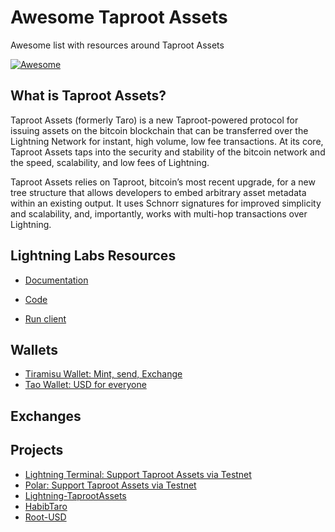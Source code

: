 # Awesome Taproot Assets

Awesome list with resources around Taproot Assets 

[![Awesome](https://awesome.re/badge-flat2.svg)](https://awesome.re)

## What is Taproot Assets? 

Taproot Assets (formerly Taro) is a new Taproot-powered protocol for issuing assets on the bitcoin blockchain that can be transferred over the Lightning Network for instant, high volume, low fee transactions. At its core, Taproot Assets taps into the security and stability of the bitcoin network and the speed, scalability, and low fees of Lightning.

Taproot Assets relies on Taproot, bitcoin’s most recent upgrade, for a new tree structure that allows developers to embed arbitrary asset metadata within an existing output. It uses Schnorr signatures for improved simplicity and scalability, and, importantly, works with multi-hop transactions over Lightning.

## Lightning Labs Resources

- [Documentation](https://docs.lightning.engineering/the-lightning-network/taproot-assets)

- [Code](https://github.com/lightninglabs/taproot-assets)

- [Run client](https://docs.lightning.engineering/lightning-network-tools/taproot-assets/first-steps)

## Wallets

- [Tiramisu Wallet: Mint, send, Exchange](https://testnet.tarowallet.net/walletapp/)
- [Tao Wallet: USD for everyone](https://github.com/dannydeezy/tao-wallet)

## Exchanges


## Projects

- [Lightning Terminal: Support Taproot Assets via Testnet](https://github.com/lightninglabs/lightning-terminal)
- [Polar: Support Taproot Assets via Testnet](https://github.com/jamaljsr/polar)
- [Lightning-TaprootAssets](https://github.com/jacohend/ltd)
- [HabibTaro](https://github.com/habibitcoin/habibtaro)
- [Root-USD](https://github.com/D33r-Gee/rootUSD-Prototype)


